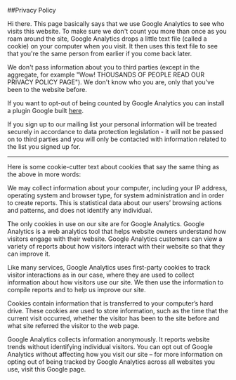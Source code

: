 ##Privacy Policy

Hi there. This page basically says that we use Google Analytics to see who visits this website. To make sure we don't count you more than once as you roam around the site, Google Analytics drops a little text file (called a cookie) on your computer when you visit. It then uses this text file to see that you're the same person from earlier if you come back later. 

We don't pass information about you to third parties (except in the aggregate, for example "Wow! THOUSANDS OF PEOPLE READ OUR PRIVACY POLICY PAGE"). We don't know who you are, only that you've been to the website before.

If you want to opt-out of being counted by Google Analytics you can install a plugin Google built [here](https://tools.google.com/dlpage/gaoptout).

If you sign up to our mailing list your personal information will be treated securely in accordance to data protection legislation - it will not be passed on to third parties and you will only be contacted with information related to the list you signed up for. 

<hr>

Here is some cookie-cutter text about cookies that say the same thing as the above in more words:

We may collect information about your computer, including your IP address, operating system and browser type, for system administration and in order to create reports. This is statistical data about our users’ browsing actions and patterns, and does not identify any individual. 

The only cookies in use on our site are for Google Analytics. Google Analytics is a web analytics tool that helps website owners understand how visitors engage with their website. Google Analytics customers can view a variety of reports about how visitors interact with their website so that they can improve it. 

Like many services, Google Analytics uses first-party cookies to track visitor interactions as in our case, where they are used to collect information about how visitors use our site. We then use the information to compile reports and to help us improve our site. 

Cookies contain information that is transferred to your computer’s hard drive. These cookies are used to store information, such as the time that the current visit occurred, whether the visitor has been to the site before and what site referred the visitor to the web page. 

Google Analytics collects information anonymously. It reports website trends without identifying individual visitors. You can opt out of Google Analytics without affecting how you visit our site – for more information on opting out of being tracked by Google Analytics across all websites you use, visit this Google page.